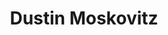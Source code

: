 ---
title: Dustin Moskovitz
impact: 16,000K
donated: $0.8B
netWorth: $5.5B
layout: person
donations:
  - date: 2022-09-15
    amount: $300M
    recipient: Open Philanthropy
    area: Effective Altruism
    lives_saved: 60,000
    reference: https://www.openphilanthropy.org/grants/
  - date: 2020-10-23
    amount: $20M
    recipient: Future Fund
    area: Existential Risk
    lives_saved: 4,000
    reference: https://ftxfuturefund.org/
  - date: 2018-06-30
    amount: $70M
    recipient: GiveWell's Top Charities
    area: Global Health and Development
    lives_saved: 14,000
    reference: https://www.givewell.org/about/impact
---
